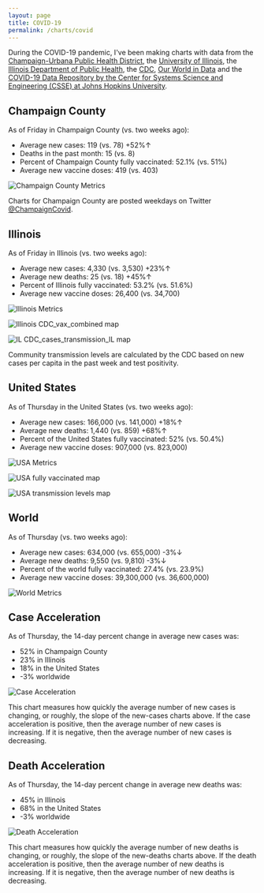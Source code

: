 ```yaml
---
layout: page
title: COVID-19
permalink: /charts/covid
---
```


During the COVID-19 pandemic, I've been making charts with data from the [Champaign-Urbana Public Health District](https://www.c-uphd.org/champaign-urbana-illinois-coronavirus-information.html), the [University of Illinois](https://go.illinois.edu/COVIDTestingData), the [Illinois Department of Public Health](http://www.dph.illinois.gov/covid19), the [CDC](https://covid.cdc.gov/covid-data-tracker/), [Our World in Data](https://github.com/owid/covid-19-data/tree/master/public/data) and the [COVID-19 Data Repository by the Center for Systems Science and Engineering (CSSE) at Johns Hopkins University](https://github.com/CSSEGISandData/COVID-19).

## Champaign County

As of Friday in Champaign County (vs. two weeks ago):
  
- Average new cases: 119 (vs. 78) +52%↑
- Deaths in the past month: 15 (vs. 8)
- Percent of Champaign County fully vaccinated: 52.1% (vs. 51%)
- Average new vaccine doses: 419 (vs. 403)

![Champaign County Metrics](https://raw.githubusercontent.com/bzigterman/CUcovid/main/gh_action/Champaign_facet.png)

Charts for Champaign County are posted weekdays on Twitter [@ChampaignCovid](https://twitter.com/ChampaignCovid).

## Illinois

As of Friday in Illinois (vs. two weeks ago):
  
- Average new cases: 4,330 (vs. 3,530) +23%↑
- Average new deaths: 25 (vs. 18) +45%↑
- Percent of Illinois fully vaccinated: 53.2% (vs. 51.6%)
- Average new vaccine doses: 26,400 (vs. 34,700)

![Illinois Metrics](https://raw.githubusercontent.com/bzigterman/CUcovid/main/gh_action/IL_facet.png)

![Illinois CDC_vax_combined map](https://raw.githubusercontent.com/bzigterman/CUcovid/main/gh_action/IL_vax_combined.png)

![IL CDC_cases_transmission_IL map](https://raw.githubusercontent.com/bzigterman/CUcovid/main/gh_action/IL_cases_transmission.png)

Community transmission levels are calculated by the CDC based on new cases per capita in the past week and test positivity.

## United States

As of Thursday in the United States (vs. two weeks ago):
  
- Average new cases: 166,000 (vs. 141,000) +18%↑
- Average new deaths: 1,440 (vs. 859) +68%↑
- Percent of the United States fully vaccinated: 52% (vs. 50.4%)
- Average new vaccine doses: 907,000 (vs. 823,000)

![USA Metrics](https://raw.githubusercontent.com/bzigterman/CUcovid/main/gh_action/US_facet.png)

![USA fully vaccinated map](https://raw.githubusercontent.com/bzigterman/CUcovid/main/gh_action/usa_vax_total.png)

![USA transmission levels map](https://raw.githubusercontent.com/bzigterman/CUcovid/main/gh_action/usa_transmission.png)

## World

As of Thursday (vs. two weeks ago):
  
- Average new cases: 634,000 (vs. 655,000) -3%↓
- Average new deaths: 9,550 (vs. 9,810) -3%↓
- Percent of the world fully vaccinated: 27.4% (vs. 23.9%)
- Average new vaccine doses: 39,300,000 (vs. 36,600,000)

![World Metrics](https://raw.githubusercontent.com/bzigterman/CUcovid/main/gh_action/world_facet.png)

## Case Acceleration

As of Thursday, the 14-day percent change in average new cases was:
  
- 52% in Champaign County
- 23% in Illinois
- 18% in the United States
- -3% worldwide

![Case Acceleration](https://raw.githubusercontent.com/bzigterman/CUcovid/main/gh_action/new_cases_change_facet.png)

This chart measures how quickly the average number of new cases is changing, or roughly, the slope of the new-cases charts above. If the case acceleration is positive, then the average number of new cases is increasing. If it is negative, then the average number of new cases is decreasing.

## Death Acceleration

As of Thursday, the 14-day percent change in average new deaths was:
  
- 45% in Illinois
- 68% in the United States
- -3% worldwide

![Death Acceleration](https://raw.githubusercontent.com/bzigterman/CUcovid/main/gh_action/new_deaths_change_facet.png)

This chart measures how quickly the average number of new deaths is changing, or roughly, the slope of the new-deaths charts above. If the death acceleration is positive, then the average number of new deaths is increasing. If it is negative, then the average number of new deaths is decreasing.


